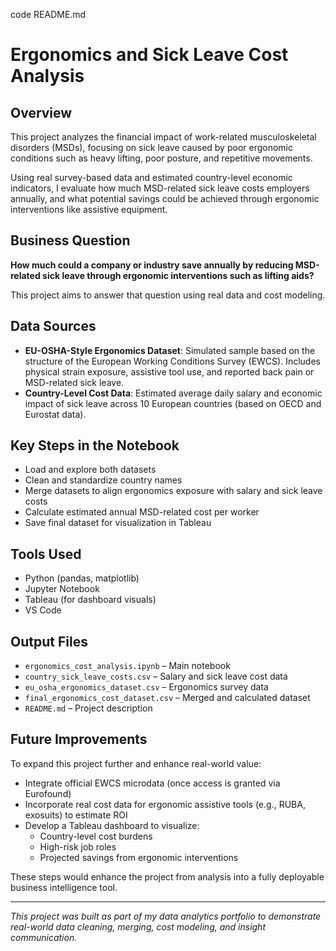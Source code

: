 code README.md

# Ergonomics and Sick Leave Cost Analysis

## Overview

This project analyzes the financial impact of work-related musculoskeletal disorders (MSDs), focusing on sick leave caused by poor ergonomic conditions such as heavy lifting, poor posture, and repetitive movements.

Using real survey-based data and estimated country-level economic indicators, I evaluate how much MSD-related sick leave costs employers annually, and what potential savings could be achieved through ergonomic interventions like assistive equipment.

## Business Question

**How much could a company or industry save annually by reducing MSD-related sick leave through ergonomic interventions such as lifting aids?**

This project aims to answer that question using real data and cost modeling.

## Data Sources

- **EU-OSHA-Style Ergonomics Dataset**: Simulated sample based on the structure of the European Working Conditions Survey (EWCS). Includes physical strain exposure, assistive tool use, and reported back pain or MSD-related sick leave.
- **Country-Level Cost Data**: Estimated average daily salary and economic impact of sick leave across 10 European countries (based on OECD and Eurostat data).

## Key Steps in the Notebook

- Load and explore both datasets
- Clean and standardize country names
- Merge datasets to align ergonomics exposure with salary and sick leave costs
- Calculate estimated annual MSD-related cost per worker
- Save final dataset for visualization in Tableau

## Tools Used

- Python (pandas, matplotlib)
- Jupyter Notebook
- Tableau (for dashboard visuals)
- VS Code

## Output Files

- `ergonomics_cost_analysis.ipynb` – Main notebook
- `country_sick_leave_costs.csv` – Salary and sick leave cost data
- `eu_osha_ergonomics_dataset.csv` – Ergonomics survey data
- `final_ergonomics_cost_dataset.csv` – Merged and calculated dataset
- `README.md` – Project description

## Future Improvements

To expand this project further and enhance real-world value:

- Integrate official EWCS microdata (once access is granted via Eurofound)
- Incorporate real cost data for ergonomic assistive tools (e.g., RUBA, exosuits) to estimate ROI
- Develop a Tableau dashboard to visualize:
  - Country-level cost burdens
  - High-risk job roles
  - Projected savings from ergonomic interventions

These steps would enhance the project from analysis into a fully deployable business intelligence tool.

---

*This project was built as part of my data analytics portfolio to demonstrate real-world data cleaning, merging, cost modeling, and insight communication.*
